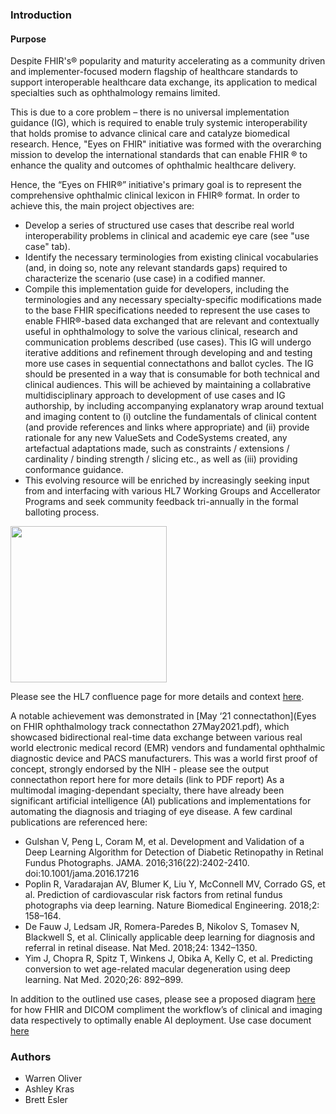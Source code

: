 ### Introduction


#### Purpose 
Despite FHIR's® popularity and maturity accelerating as a community driven and implementer-focused modern flagship of healthcare standards to support interoperable healthcare data exchange, its application to medical specialties such as ophthalmology remains limited. 

This is due to a core problem – there is no universal implementation guidance (IG), which is required to enable truly systemic interoperability that holds promise to advance clinical care and catalyze biomedical research.
Hence, "Eyes on FHIR" initiative was formed with the overarching mission to develop the  international standards that can enable FHIR ® to enhance the quality and outcomes of ophthalmic healthcare delivery. 

Hence, the “Eyes on FHIR®” initiative's primary goal is to represent the comprehensive ophthalmic clinical lexicon in FHIR® format. In order to achieve this, the main project objectives are:
* Develop a series of structured use cases that describe real world interoperability problems in clinical and academic eye care (see "use case" tab).
* Identify the necessary terminologies from existing clinical vocabularies (and, in doing so, note any relevant standards gaps) required to characterize the scenario (use case) in a codified manner. 
* Compile this implementation guide for developers, including the terminologies and any necessary specialty-specific modifications made to the base FHIR specifications needed to represent the use cases to enable FHIR®-based data exchanged that are relevant and contextually useful in ophthalmology to solve the various clinical, research and communication problems described (use cases). This IG will undergo iterative additions and refinement through developing and and testing more use cases in  sequential connectathons and ballot cycles. The IG should be presented in a way that is consumable for both technical and clinical audiences. This will be achieved by maintaining a collabrative multidisciplinary approach to development of use cases and IG authorship, by including accompanying explanatory wrap around textual and imaging content to (i) outcline the fundamentals of clinical content (and provide references and links where appropriate) and (ii) provide rationale for any new ValueSets and CodeSystems created, any artefactual adaptations made, such as constraints / extensions / cardinality / binding strength / slicing etc., as well as (iii) providing conformance guidance.
* This evolving resource will be enriched by increasingly seeking input from and interfacing with various HL7 Working Groups and Accellerator Programs and seek community feedback tri-annually in the formal balloting process.

<p>
<img width=250 src="eye.jpg"/>
</p>

Please see the HL7 confluence page for more details and context [here](https://confluence.hl7.org/pages/viewpage.action?pageId=82914199).
 
A notable achievement was demonstrated in [May ‘21 connectathon](Eyes on FHIR ophthalmology track connectathon 27May2021.pdf), which showcased bidirectional real-time data exchange between various real world electronic medical record (EMR) vendors and fundamental ophthalmic diagnostic device and PACS manufacturers. This was a world first proof of concept, strongly endorsed by the NIH - please see the output connectathon report here for more details (link to PDF report)
As a multimodal imaging-dependant specialty, there have already been significant artificial intelligence (AI) publications and implementations for automating the diagnosis and triaging of eye disease. A few cardinal publications are referenced here: 
* Gulshan V, Peng L, Coram M, et al. Development and Validation of a Deep Learning Algorithm for Detection of Diabetic Retinopathy in Retinal Fundus Photographs. JAMA. 2016;316(22):2402-2410. doi:10.1001/jama.2016.17216
* Poplin R, Varadarajan AV, Blumer K, Liu Y, McConnell MV, Corrado GS, et al. Prediction of cardiovascular risk factors from retinal fundus photographs via deep learning. Nature Biomedical Engineering. 2018;2: 158–164.
* De Fauw J, Ledsam JR, Romera-Paredes B, Nikolov S, Tomasev N, Blackwell S, et al. Clinically applicable deep learning for diagnosis and referral in retinal disease. Nat Med. 2018;24: 1342–1350.
* Yim J, Chopra R, Spitz T, Winkens J, Obika A, Kelly C, et al. Predicting conversion to wet age-related macular degeneration using deep learning. Nat Med. 2020;26: 892–899.

In addition to the outlined use cases, please see a proposed diagram [here](https://confluence.hl7.org/pages/viewpage.action?pageId=104565555) for how FHIR and DICOM compliment the workflow’s of clinical and imaging data respectively to optimally enable AI deployment.
Use case document [here](https://docs.google.com/document/d/1BjXsGRMw29meFCi06II_Qujr9lGqVXVDrkbpoc9gsM4/edit#heading=h.b03n59iopaqy)

### Authors

- Warren Oliver
- Ashley Kras
- Brett Esler

